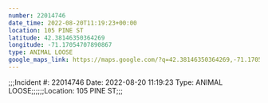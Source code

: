 ```yaml
---
number: 22014746
date_time: 2022-08-20T11:19:23+00:00
location: 105 PINE ST
latitude: 42.38146350364269
longitude: -71.17054707890867
type: ANIMAL LOOSE
google_maps_link: https://maps.google.com/?q=42.38146350364269,-71.17054707890867
---
```


;;;Incident #: 22014746   Date: 2022-08-20 11:19:23   Type: ANIMAL LOOSE;;;;;;Location: 105 PINE ST;;;
